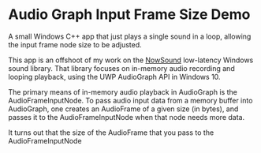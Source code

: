 # Audio Graph Input Frame Size Demo

A small Windows C++ app that just plays a single sound in a loop, allowing the input frame node size to be adjusted.

This app is an offshoot of my work on the [NowSound](https://github.com/RobJellinghaus/NowSound)
low-latency Windows sound library.  That library focuses on in-memory audio recording and
looping playback, using the UWP AudioGraph API in Windows 10.

The primary means of in-memory audio playback in AudioGraph is the AudioFrameInputNode.
To pass audio input data from a memory buffer into AudioGraph, one creates an AudioFrame
of a given size (in bytes), and passes it to the AudioFrameInputNode when that node
needs more data.

It turns out that the size of the AudioFrame that you pass to the AudioFrameInputNode